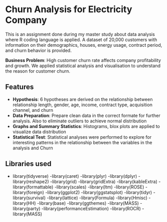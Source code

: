 # Churn Analysis for Electricity Company
This is an assignment done during my master study about data analysis  where R coding language is applied. A dataset of 20,000 customers with information on their demographics, houses, energy usage, contract period, and churn behavior is provided. 

**Business Problem**: High customer churn rate affects company profitability and growth. We applied statistical analysis and visualisation to understand the reason for customer churn.


## Features

- **Hypothesis**: 6 hypotheses are derived on the relationship between relationship length, gender, age, income, contract type, acquisition channel, and churn
- **Data Preparation**: Prepare clean data in the correct formate for further analysis. Also to eliminate outliers to achieve normal distribution
- **Graphs and Summary Statistics**: Histograms, blox plots are applied to visualize data distribution
- **Statistical Test**: Statistical analyses were performed to explore for interesting patterns in the relationship between the variables in the analysis and Churn
  
## Libraries used
- library(tidyverse) 
-library(caret)
-library(plyr)
-library(dplyr) 
-library(reshape2)
-library(grid)
-library(gridExtra) 
-library(kableExtra) 
-library(formattable) 
-library(scales)
-library(ltm)
-library(ROSE)
-library(foreign) 
-library(ggplot2)
-library(ggstatsplot)
-library(tidyr)
-library(survival) 
-library(lattice) 
-library(Formula) 
-library(Hmisc)
-library(HH)
-library(base)
-library(ggthemes) 
-library(MASS)
-library(party) 
-library(performanceEstimation)
-library(ROCR)
-library(MASS)

